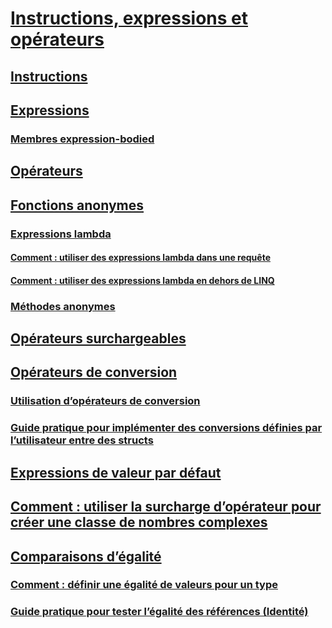 # [Instructions, expressions et opérateurs](index.md)
## [Instructions](statements.md)
## [Expressions](expressions.md)
### [Membres expression-bodied](expression-bodied-members.md)
## [Opérateurs](operators.md)
## [Fonctions anonymes](anonymous-functions.md)
### [Expressions lambda](lambda-expressions.md)
#### [Comment : utiliser des expressions lambda dans une requête](how-to-use-lambda-expressions-in-a-query.md)
#### [Comment : utiliser des expressions lambda en dehors de LINQ](how-to-use-lambda-expressions-outside-linq.md)
### [Méthodes anonymes](anonymous-methods.md)
## [Opérateurs surchargeables](overloadable-operators.md)
## [Opérateurs de conversion](conversion-operators.md)
### [Utilisation d’opérateurs de conversion](using-conversion-operators.md)
### [Guide pratique pour implémenter des conversions définies par l’utilisateur entre des structs](how-to-implement-user-defined-conversions-between-structs.md)
## [Expressions de valeur par défaut](default-value-expressions.md)
## [Comment : utiliser la surcharge d’opérateur pour créer une classe de nombres complexes](how-to-use-operator-overloading-to-create-a-complex-number-class.md)
## [Comparaisons d’égalité](equality-comparisons.md)
### [Comment : définir une égalité de valeurs pour un type](how-to-define-value-equality-for-a-type.md)
### [Guide pratique pour tester l’égalité des références (Identité)](how-to-test-for-reference-equality-identity.md)
